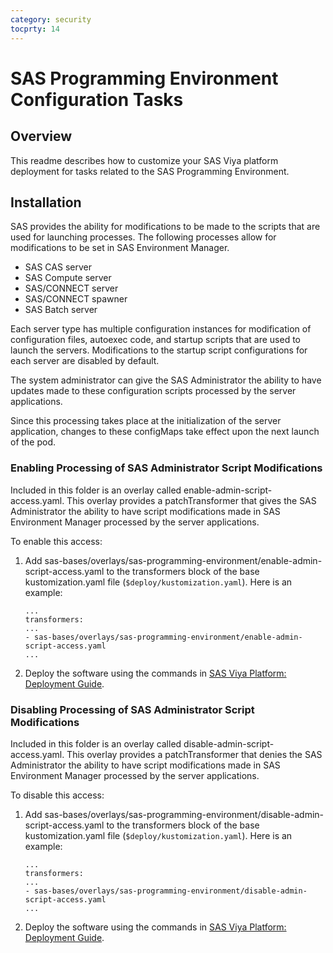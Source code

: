 ```yaml
---
category: security
tocprty: 14
---
```


# SAS Programming Environment Configuration Tasks

## Overview

This readme describes how to customize your SAS Viya platform deployment for
tasks related to the SAS Programming Environment.

## Installation

SAS provides the ability for modifications to be made to the scripts that
are used for launching processes.  The following processes allow for modifications
to be set in SAS Environment Manager.

* SAS CAS server
* SAS Compute server
* SAS/CONNECT server
* SAS/CONNECT spawner
* SAS Batch server

Each server type has multiple configuration instances for modification of
configuration files, autoexec code, and startup scripts that are used to launch
the servers. Modifications to the startup script configurations for each server
are disabled by default.

The system administrator can give the SAS Administrator the ability to have
updates made to these configuration scripts processed by the server applications.

Since this processing takes place at the initialization of the server application,
changes to these configMaps take effect upon the next launch of the pod.

### Enabling Processing of SAS Administrator Script Modifications

Included in this folder is an overlay called enable-admin-script-access.yaml.
This overlay provides a patchTransformer that gives the SAS
Administrator the ability to have script modifications made in SAS Environment
Manager processed by the server applications.

To enable this access:

1. Add sas-bases/overlays/sas-programming-environment/enable-admin-script-access.yaml
to the transformers block of the base kustomization.yaml file (`$deploy/kustomization.yaml`).
Here is an example:

    ```
    ...
    transformers:
    ...
    - sas-bases/overlays/sas-programming-environment/enable-admin-script-access.yaml
    ...
    ```

2. Deploy the software using the commands in
[SAS Viya Platform: Deployment Guide](http://documentation.sas.com/?cdcId=itopscdc&cdcVersion=default&docsetId=dplyml0phy0dkr&docsetTarget=titlepage.htm).

### Disabling Processing of SAS Administrator Script Modifications

Included in this folder is an overlay called disable-admin-script-access.yaml.
This overlay provides a patchTransformer that denies the SAS
Administrator the ability to have script modifications made in SAS Environment
Manager processed by the server applications.

To disable this access:

1. Add sas-bases/overlays/sas-programming-environment/disable-admin-script-access.yaml
to the transformers block of the base kustomization.yaml file (`$deploy/kustomization.yaml`).
Here is an example:

    ```
    ...
    transformers:
    ...
    - sas-bases/overlays/sas-programming-environment/disable-admin-script-access.yaml
    ...
    ```

2. Deploy the software using the commands in
[SAS Viya Platform: Deployment Guide](http://documentation.sas.com/?cdcId=itopscdc&cdcVersion=default&docsetId=dplyml0phy0dkr&docsetTarget=titlepage.htm).